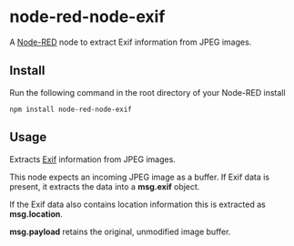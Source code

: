 node-red-node-exif
==================

A <a href="http://nodered.org" target="_new">Node-RED</a> node to extract Exif information from JPEG images.

Install
-------

Run the following command in the root directory of your Node-RED install

    npm install node-red-node-exif


Usage
-----

Extracts <a href="http://en.wikipedia.org/wiki/Exchangeable_image_file_format">Exif</a> information from JPEG images.

This node expects an incoming JPEG image as a buffer. If Exif data is present, it extracts the data into a **msg.exif** object.

If the Exif data also contains location information this is extracted as **msg.location**.

**msg.payload** retains the original, unmodified image buffer.

